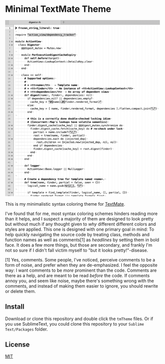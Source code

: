 # Minimal TextMate Theme

![](./images/example.png)

This is my minimalistic syntax coloring theme for [TextMate](https://macromates.com).

I've found that for me, most syntax coloring schemes hinders reading more than it helps, and I suspect a majority of them are designed to look pretty but without much if any thought given to *why* different different colors and styles are applied. This one is designed with one primary goal in mind:  To help quickly navigating the source code by treating class, methods and function names as well as comments[1] as *headlines* by setting them in bold face. It does a few more things, but those are secondary, and frankly I'm not so sure if I didn't fall victim myself to "but it looks pretty!"-disease.

[1] Yes, comments. Some people, I've noticed, perceive comments to be a form of noise, and prefer when they are de-emphasized. I feel the opposite way: I want comments to be *more* prominent than the code. Comments are there as a help, and are meant to  be read *before* the code. If comments annoy you, and seem like noise, maybe there's something wrong with the comments, and instead of making them easier to ignore, you should rewrite or delete them.

## Install

Download or clone this repository and double click the `tmTheme` files. Or if you use SublimeText, you could clone this repository to your `Sublime Text/Packages` folder.

## License

[MIT](./LICENSE)
